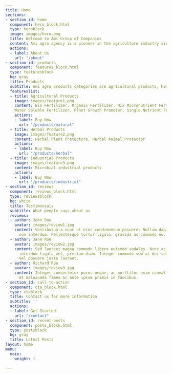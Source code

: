 ```yaml
---
title: Home
sections:
- section_id: home
  component: hero_block.html
  type: heroblock
  image: images/hero.png
  title: Welcome to Ami Group of Companies
  content: Ami agro agency is a pioneer in the agriculture industry since 1998.
  actions:
  - label: About Us
    url: "/about"
- section_id: products
  component: features_block.html
  type: featuresblock
  bg: gray
  title: Products
  subtitle: Ami agro products categories are agricultural products, herbal products and industrial products
  featureslist:
  - title: Agricultural Products
    image: images/feature1.png
    content: Bio Fertilizer, Organic Fertilizer, Mix Micronutrient Fertilizer, Phosphate Gypsum, 
	Water Soluble Fertilizer, Plant Growth Promoter, Single Nutrient Fertilizer
    actions:
    - label: Buy Now
      url: "/products/natural"
  - title: Herbal Products
    image: images/feature2.png
    content: Herbal Plant Protectors, Herbal Animal Protector
    actions:
    - label: Buy Now
      url: "/products/herbal"
  - title: Industrial Products
    image: images/feature3.png
    content: Microbial industrial products 
    actions:
    - label: Buy Now
      url: "/products/industrial"
- section_id: reviews
  component: reviews_block.html
  type: reviewsblock
  bg: white
  title: Testimonials
  subtitle: What people says about us
  reviews:
  - author: John Doe
    avatar: images/review1.jpg
    content: Vestibulum a nunc ut eros condimentum posuere. Nullam dapibus quis nunc
      non interdum. Pellentesque tortor ligula, gravida ac commodo eu.
  - author: Jane Roe
    avatar: images/review2.jpg
    content: Sed laoreet magna commodo libero euismod sodales. Nunc ac libero convallis,
      interdum ligula vel, pretium diam. Integer commodo sem at dui sollicitudin,
      vel posuere justo laoreet.
  - author: Richard Roe
    avatar: images/review3.jpg
    content: Integer consectetur purus neque, ac porttitor enim convallis vitae. Interdum
      et malesuada fames ac ante ipsum primis in faucibus.
- section_id: call-to-action
  component: cta_block.html
  type: ctablock
  title: Contact us for more information
  subtitle: ''
  actions:
  - label: Get Started
    url: "/contact"
- section_id: recent-posts
  component: posts_block.html
  type: postsblock
  bg: gray
  title: Latest Posts
layout: home
menu:
  main:
    weight: 1

---
```

